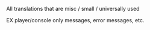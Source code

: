 All translations that are misc / small / universally used

EX player/console only messages, error messages, etc.